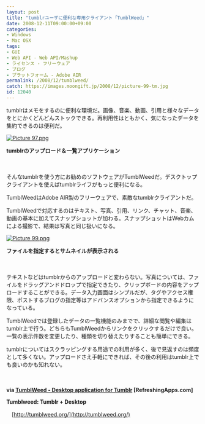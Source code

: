 ```yaml
---
layout: post
title: "tumblrユーザに便利な専用クライアント「TumblWeed」"
date: 2008-12-11T09:00:00+09:00
categories:
- Windows
- Mac OSX
tags: 
- GUI
- Web API - Web API/Mashup
- ライセンス - フリーウェア
- ブログ
- プラットフォーム - Adobe AIR
permalink: /2008/12/tumblweed/
catch: https://images.moongift.jp/2008/12/picture-99-tm.jpg
id: 12040
---
```

tumblrはメモをするのに便利な環境だ。画像、音楽、動画、引用と様々なデータをとにかくどんどんストックできる。再利用性はともかく、気になったデータを集約できるのは便利だ。

  

[![Picture 97.png](https://images.moongift.jp/2008/12/picture-97-tm.jpg)](https://images.moongift.jp/2008/12/picture-97.png)  
  
**tumblrのアップロード＆一覧アプリケーション**

  

　

  

そんなtumblrを使う方にお勧めのソフトウェアがTumblWeedだ。デスクトップクライアントを使えばtumblrライフがもっと便利になる。

  

TumblWeedはAdobe AIR製のフリーウェアで、素敵なtumblrクライアントだ。

  
  
<!--more-->  

TumblWeedで対応するのはテキスト、写真、引用、リンク、チャット、音楽、動画の基本に加えてスナップショットが加わる。スナップショットはWebカムによる撮影で、結果は写真と同じ扱いになる。

  

[![Picture 99.png](https://images.moongift.jp/2008/12/picture-99-tm.jpg)](https://images.moongift.jp/2008/12/picture-99.png)  
  
**ファイルを指定するとサムネイルが表示される**

  

　

  

テキストなどはtumblrからのアップロードと変わらない。写真については、ファイルをドラッグアンドドロップで指定できたり、クリップボードの内容をアップロードすることができる。データ入力画面はシンプルだが、タグやアクセス権限、ポストするブログの指定等はアドバンスオプションから指定できるようになっている。

  

TumblWeedでは登録したデータの一覧機能のみまでで、詳細な閲覧や編集はtumblr上で行う。どちらもTumblWeedからリンクをクリックするだけで良い。一覧の表示件数を変更したり、種類を切り替えたりすることも簡単にできる。

  

tumblrについてはスクラッピングする用途での利用が多く、後で見返すのは頻度として多くない。アップロードさえ手軽にできれば、その後の利用はtumblr上でも良いのかも知れない。

  

　

  

**via [TumblWeed - Desktop application for Tumblr](http://refreshingapps.com/showcase/app/tumblweed_desktop_application_for_tumblr/) [RefreshingApps.com]**

  

**Tumblweed: Tumblr + Desktop**  
  
　[http://tumblweed.org/](http://tumblweed.org/)

  
